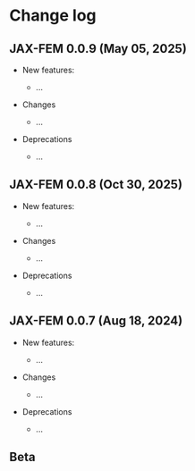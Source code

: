 # Change log

## JAX-FEM 0.0.9 (May 05, 2025)

* New features:
  * ...

* Changes
  * ...

* Deprecations
  * ...


## JAX-FEM 0.0.8 (Oct 30, 2025)

* New features:
  * ...

* Changes
  * ...

* Deprecations
  * ...


## JAX-FEM 0.0.7 (Aug 18, 2024)

* New features:
  * ...

* Changes
  * ...

* Deprecations
  * ...


## Beta


